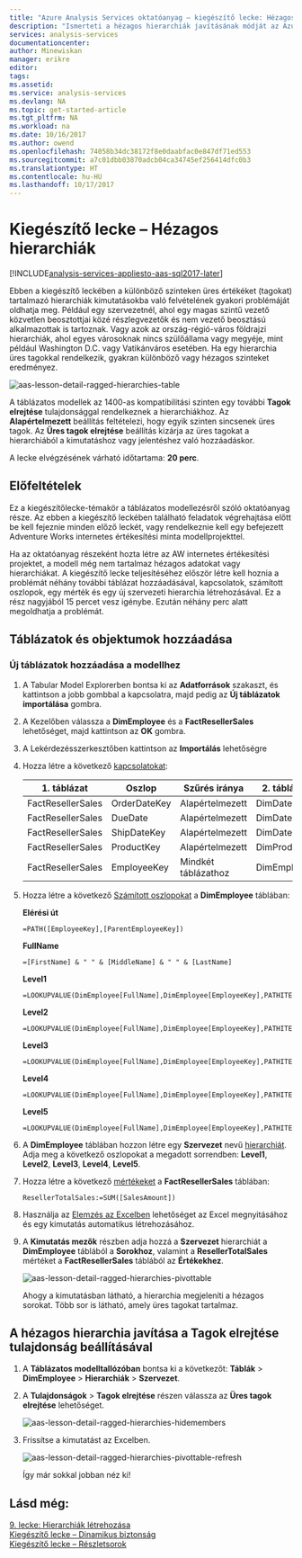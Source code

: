 ```yaml
---
title: "Azure Analysis Services oktatóanyag – kiegészítő lecke: Hézagos hierarchiák | Microsoft Docs"
description: "Ismerteti a hézagos hierarchiák javításának módját az Azure Analysis Services oktatóanyagában."
services: analysis-services
documentationcenter: 
author: Minewiskan
manager: erikre
editor: 
tags: 
ms.assetid: 
ms.service: analysis-services
ms.devlang: NA
ms.topic: get-started-article
ms.tgt_pltfrm: NA
ms.workload: na
ms.date: 10/16/2017
ms.author: owend
ms.openlocfilehash: 74058b34dc38172f8e0daabfac0e847df71ed553
ms.sourcegitcommit: a7c01dbb03870adcb04ca34745ef256414dfc0b3
ms.translationtype: HT
ms.contentlocale: hu-HU
ms.lasthandoff: 10/17/2017
---
```

# <a name="supplemental-lesson---ragged-hierarchies"></a>Kiegészítő lecke – Hézagos hierarchiák

[!INCLUDE[analysis-services-appliesto-aas-sql2017-later](../../../includes/analysis-services-appliesto-aas-sql2017-later.md)]

Ebben a kiegészítő leckében a különböző szinteken üres értékéket (tagokat) tartalmazó hierarchiák kimutatásokba való felvételének gyakori problémáját oldhatja meg. Például egy szervezetnél, ahol egy magas szintű vezető közvetlen beosztottjai közé részlegvezetők és nem vezető beosztású alkalmazottak is tartoznak. Vagy azok az ország-régió-város földrajzi hierarchiák, ahol egyes városoknak nincs szülőállama vagy megyéje, mint például Washington D.C. vagy Vatikánváros esetében. Ha egy hierarchia üres tagokkal rendelkezik, gyakran különböző vagy hézagos szinteket eredményez.

![aas-lesson-detail-ragged-hierarchies-table](../tutorials/media/aas-lesson-detail-ragged-hierarchies-table.png)

A táblázatos modellek az 1400-as kompatibilitási szinten egy további **Tagok elrejtése** tulajdonsággal rendelkeznek a hierarchiákhoz. Az **Alapértelmezett** beállítás feltételezi, hogy egyik szinten sincsenek üres tagok. Az **Üres tagok elrejtése** beállítás kizárja az üres tagokat a hierarchiából a kimutatáshoz vagy jelentéshez való hozzáadáskor.  
  
A lecke elvégzésének várható időtartama: **20 perc**.  
  
## <a name="prerequisites"></a>Előfeltételek  
Ez a kiegészítőlecke-témakör a táblázatos modellezésről szóló oktatóanyag része. Az ebben a kiegészítő leckében található feladatok végrehajtása előtt be kell fejeznie minden előző leckét, vagy rendelkeznie kell egy befejezett Adventure Works internetes értékesítési minta modellprojekttel. 

Ha az oktatóanyag részeként hozta létre az AW internetes értékesítési projektet, a modell még nem tartalmaz hézagos adatokat vagy hierarchiákat. A kiegészítő lecke teljesítéséhez először létre kell hoznia a problémát néhány további táblázat hozzáadásával, kapcsolatok, számított oszlopok, egy mérték és egy új szervezeti hierarchia létrehozásával. Ez a rész nagyjából 15 percet vesz igénybe. Ezután néhány perc alatt megoldhatja a problémát.  

## <a name="add-tables-and-objects"></a>Táblázatok és objektumok hozzáadása
  
### <a name="to-add-new-tables-to-your-model"></a>Új táblázatok hozzáadása a modellhez
  
1.  A Tabular Model Explorerben bontsa ki az **Adatforrások** szakaszt, és kattintson a jobb gombbal a kapcsolatra, majd pedig az **Új táblázatok importálása** gombra.
  
2.  A Kezelőben válassza a **DimEmployee** és a **FactResellerSales** lehetőséget, majd kattintson az **OK** gombra.

3.  A Lekérdezésszerkesztőben kattintson az **Importálás** lehetőségre

4.  Hozza létre a következő [kapcsolatokat](../tutorials/aas-lesson-4-create-relationships.md):

    | 1. táblázat           | Oszlop       | Szűrés iránya   | 2. táblázat     | Oszlop      | Aktív |
    |-------------------|--------------|--------------------|-------------|-------------|--------|
    | FactResellerSales | OrderDateKey | Alapértelmezett            | DimDate     | Dátum        | Igen    |
    | FactResellerSales | DueDate      | Alapértelmezett            | DimDate     | Dátum        | Nem     |
    | FactResellerSales | ShipDateKey  | Alapértelmezett            | DimDate     | Dátum        | Nem     |
    | FactResellerSales | ProductKey   | Alapértelmezett            | DimProduct  | ProductKey  | Igen    |
    | FactResellerSales | EmployeeKey  | Mindkét táblázathoz | DimEmployee | EmployeeKey | Igen    |

5. Hozza létre a következő [Számított oszlopokat](../tutorials/aas-lesson-5-create-calculated-columns.md) a **DimEmployee** táblában: 

    **Elérési út** 
    ```
    =PATH([EmployeeKey],[ParentEmployeeKey])
    ```

    **FullName** 
    ```
    =[FirstName] & " " & [MiddleName] & " " & [LastName]
    ```

    **Level1** 
    ```
    =LOOKUPVALUE(DimEmployee[FullName],DimEmployee[EmployeeKey],PATHITEM([Path],1,1)) 
    ```

    **Level2** 
    ```
    =LOOKUPVALUE(DimEmployee[FullName],DimEmployee[EmployeeKey],PATHITEM([Path],2,1)) 
    ```

    **Level3** 
    ```
    =LOOKUPVALUE(DimEmployee[FullName],DimEmployee[EmployeeKey],PATHITEM([Path],3,1)) 
    ```

    **Level4** 
    ```
    =LOOKUPVALUE(DimEmployee[FullName],DimEmployee[EmployeeKey],PATHITEM([Path],4,1)) 
    ```

    **Level5** 
    ```
    =LOOKUPVALUE(DimEmployee[FullName],DimEmployee[EmployeeKey],PATHITEM([Path],5,1)) 
    ```

6.  A **DimEmployee** táblában hozzon létre egy **Szervezet** nevű [hierarchiát](../tutorials/aas-lesson-9-create-hierarchies.md). Adja meg a következő oszlopokat a megadott sorrendben: **Level1**, **Level2**, **Level3**, **Level4**, **Level5**.

7.  Hozza létre a következő [mértékeket](../tutorials/aas-lesson-6-create-measures.md) a **FactResellerSales** táblában:

    ```
    ResellerTotalSales:=SUM([SalesAmount])
    ```

8.  Használja az [Elemzés az Excelben](../tutorials/aas-lesson-12-analyze-in-excel.md) lehetőséget az Excel megnyitásához és egy kimutatás automatikus létrehozásához.

9.  A **Kimutatás mezők** részben adja hozzá a **Szervezet** hierarchiát a **DimEmployee** táblából a **Sorokhoz**, valamint a **ResellerTotalSales** mértéket a **FactResellerSales** táblából az **Értékekhez**.

    ![aas-lesson-detail-ragged-hierarchies-pivottable](../tutorials/media/aas-lesson-detail-ragged-hierarchies-pivottable.png)

    Ahogy a kimutatásban látható, a hierarchia megjeleníti a hézagos sorokat. Több sor is látható, amely üres tagokat tartalmaz.

## <a name="to-fix-the-ragged-hierarchy-by-setting-the-hide-members-property"></a>A hézagos hierarchia javítása a Tagok elrejtése tulajdonság beállításával

1.  A **Táblázatos modelltallózóban** bontsa ki a következőt: **Táblák** > **DimEmployee** > **Hierarchiák** > **Szervezet**.

2.  A **Tulajdonságok** > **Tagok elrejtése** részen válassza az **Üres tagok elrejtése** lehetőséget. 

    ![aas-lesson-detail-ragged-hierarchies-hidemembers](../tutorials/media/aas-lesson-detail-ragged-hierarchies-hidemembers.png)

3.  Frissítse a kimutatást az Excelben. 

    ![aas-lesson-detail-ragged-hierarchies-pivottable-refresh](../tutorials/media/aas-lesson-detail-ragged-hierarchies-pivottable-refresh.png)

    Így már sokkal jobban néz ki!

## <a name="see-also"></a>Lásd még:   
[9. lecke: Hierarchiák létrehozása](../tutorials/aas-lesson-9-create-hierarchies.md)  
[Kiegészítő lecke – Dinamikus biztonság](../tutorials/aas-supplemental-lesson-dynamic-security.md)  
[Kiegészítő lecke – Részletsorok](../tutorials/aas-supplemental-lesson-detail-rows.md)  

